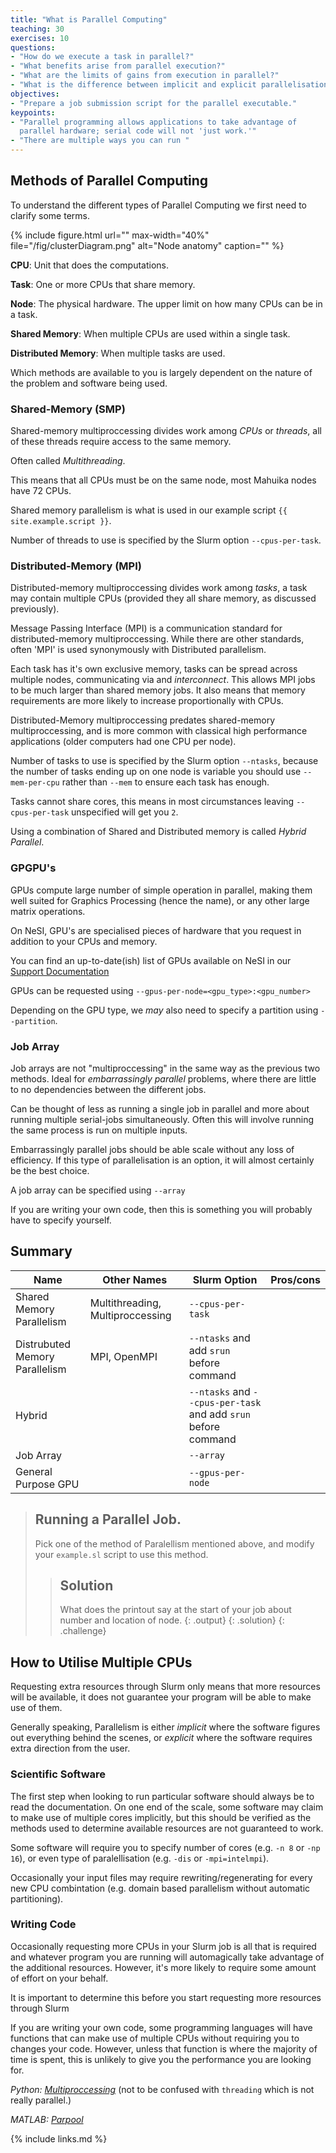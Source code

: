 ```yaml
---
title: "What is Parallel Computing"
teaching: 30
exercises: 10
questions:
- "How do we execute a task in parallel?"
- "What benefits arise from parallel execution?"
- "What are the limits of gains from execution in parallel?"
- "What is the difference between implicit and explicit parallelisation."
objectives:
- "Prepare a job submission script for the parallel executable."
keypoints:
- "Parallel programming allows applications to take advantage of
  parallel hardware; serial code will not 'just work.'"
- "There are multiple ways you can run "
---
```


## Methods of Parallel Computing

To understand the different types of Parallel Computing we first need to clarify some terms.

{% include figure.html url="" max-width="40%"
   file="/fig/clusterDiagram.png"
   alt="Node anatomy" caption="" %}

**CPU**: Unit that does the computations.

**Task**: One or more CPUs that share memory.

**Node**: The physical hardware. The upper limit on how many CPUs can be in a task.

**Shared Memory**: When multiple CPUs are used within a single task.

**Distributed Memory**: When multiple tasks are used.

Which methods are available to you is largely dependent on the nature of the problem and software being used.

<!-- Exercises in this episode will require a copy of the `whothis.sh` file from the workshop directory.

```
{{ site.remote.prompt }}  cp ../whothis.sh .
```
{: .language-bash} -->

### Shared-Memory (SMP)

Shared-memory multiproccessing divides work among _CPUs_ or _threads_, all of these threads require access to the same memory.

Often called *Multithreading*.

This means that all CPUs must be on the same node, most Mahuika nodes have 72 CPUs.

Shared memory parallelism is what is used in our example script `{{ site.example.script }}`.

Number of threads to use is specified by the Slurm option `--cpus-per-task`.
<!-- 
> ## Shared Memory Example
>
> Create a new script called `smp-job.sl`
>
> ```
> #!/bin/bash -e
> 
> #SBATCH --job-name        smp-job
> #SBATCH --account         {{site.sched.projectcode}}
> #SBATCH --output          %x.out
> #SBATCH --mem-per-cpu     500
> #SBATCH --cpus-per-task   8
> 
> echo -ne "Slurm Task ID:\t"
> echo ${SLURM_PROCID}
> echo -ne "On Node: \t"
> echo $(hostname)
> echo -n "Number of CPUs: "
> echo $(nproc)
> ```
> {: .language-bash}
>
> then submit with
>
> ```
> {{ site.remote.prompt }} sbatch smp-job.sl
> ```
> {: .language-bash}
>
> > ## Solution
> >
> > Checking the output should reveal
> >
> > ```
> > {{ site.remote.prompt }} cat smp-job.out
> > ```
> > {: .language-bash}
> >
> > ```
> > I am task #0 running on node 'wbn224' with 8 CPUs
> > ```
> >
> > {: .output}
> {: .solution}
{: .challenge} -->

### Distributed-Memory (MPI)

Distributed-memory multiproccessing divides work among _tasks_, a task may contain multiple CPUs (provided they all share memory, as discussed previously).

Message Passing Interface (MPI) is a communication standard for distributed-memory multiproccessing. While there are other standards, often 'MPI' is used synonymously with Distributed parallelism.  

Each task has it's own exclusive memory, tasks can be spread across multiple nodes, communicating via and _interconnect_. This allows MPI jobs to be much larger than shared memory jobs. It also means that memory requirements are more likely to increase proportionally with CPUs.

Distributed-Memory multiproccessing predates shared-memory multiproccessing, and is more common with classical high performance applications (older computers had one CPU per node).

Number of tasks to use is specified by the Slurm option `--ntasks`, because the number of tasks ending up on one node is variable you should use `--mem-per-cpu` rather than `--mem` to ensure each task has enough.

Tasks cannot share cores, this means in most circumstances leaving `--cpus-per-task` unspecified will get you `2`.

<!-- > ## Distributed Memory Example
>
> Create a new script called `mpi-job.sl`
>
> ```
> #!/bin/bash -e
>
> #SBATCH --job-name        mpi-job
> #SBATCH --account         {{site.sched.projectcode}} 
> #SBATCH --output          %x.out
> #SBATCH --mem-per-cpu     500
> #SBATCH --ntasks          4
> 
> srun bash -c 'echo I am task \#${SLURM_PROCID} running on node '$(hostname)' with $(nproc) CPUs'
> ```
> {: .language-bash}
>
> then submit with
>
> ```
> {{ site.remote.prompt }} sbatch mpi-job.sl
> ```
> {: .language-bash}
>
> > ## Solution
> > 
> > ```
> > {{ site.remote.prompt }} cat mpi-job.out
> > ```
> > {: .language-bash}
> >
> >```
> > I am task #1 running on node 'wbn012' with 2 CPUs
> > I am task #3 running on node 'wbn010' with 2 CPUs
> > I am task #0 running on node 'wbn009' with 2 CPUs
> > I am task #2 running on node 'wbn063' with 2 CPUs
> > ```
> > {: .output}
> {: .solution}
{: .challenge} -->

Using a combination of Shared and Distributed memory is called _Hybrid Parallel_.
<!-- 
> ## Hybrid Example
>
> Create a new script called `hybrid-job.sl`
>
> ```
> #!/bin/bash -e
> 
> #SBATCH --job-name        hybrid-job
> #SBATCH --account         {{site.sched.projectcode}} 
> #SBATCH --output          %x.out
> #SBATCH --mem-per-cpu     500
> #SBATCH --ntasks          2
> #SBATCH --cpus-per-task   4
> 
> srun bash -c 'echo I am task \#${SLURM_PROCID} running on node '$(hostname)' with $(nproc) CPUs'
> ```
> {: .language-bash}
>
> ```
> {{ site.remote.prompt }} sbatch hybrid-job.sl
> ```
> {: .language-bash}
> 
> > ## Solution
> > 
> > ```
> > {{ site.remote.prompt }} cat hybrid-job.out
> >
> > ```
> >
> > ```
> > I am task #0 running on node 'wbn016' with 4 CPUs
> > I am task #1 running on node 'wbn022' with 4 CPUs
> > ```
> > {: .output}
> {: .solution}
{: .challenge} -->

### GPGPU's

GPUs compute large number of simple operation in parallel, making them well suited for Graphics Processing (hence the name), or any other large matrix operations.

<!-- General-Purpose Graphics Processing Unit or GPGPU's are GPU's configured slightly differently. -->

On NeSI, GPU's are specialised pieces of hardware that you request in addition to your CPUs and memory.

You can find an up-to-date(ish) list of GPUs available on NeSI in our [Support Documentation](https://docs.nesi.org.nz/Scientific_Computing/The_NeSI_High_Performance_Computers/Available_GPUs_on_NeSI/)

GPUs can be requested using `--gpus-per-node=<gpu_type>:<gpu_number>`

Depending on the GPU type, we *may* also need to specify a partition using `--partition`.

<!-- > ## GPU Job Example
>
> Create a new script called `gpu-job.sl`
>
> ```
> #!/bin/bash -e
>
> #SBATCH --job-name        gpu-job
> #SBATCH --account         {{site.sched.projectcode}} 
> #SBATCH --output          %x.out
> #SBATCH --mem-per-cpu     2G
> #SBATCH --gpu-per-node    P100:1
> 
> module load CUDA
> nvidia-smi  
> ```
> {: .language-bash}
> 
> then submit with
> 
> ```
> {{ site.remote.prompt }} sbatch gpu-job.sl
> ```
> {: .language-bash}
> 
> > ## Solution
> > 
> > ```
> > {{ site.remote.prompt }} cat gpu-job.out
> >
> > ```
> > {: .language-bash}
> >
> > ```
> > Tue Mar 12 19:40:51 2024       
> > +-----------------------------------------------------------------------------+
> > | NVIDIA-SMI 525.85.12    Driver Version: 525.85.12    CUDA Version: 12.0     |
> > |-------------------------------+----------------------+----------------------+
> > | GPU  Name        Persistence-M| Bus-Id        Disp.A | Volatile Uncorr. ECC |
> > | Fan  Temp  Perf  Pwr:Usage/Cap|         Memory-Usage | GPU-Util  Compute M. |
> > |                               |                      |               MIG M. |
> > |===============================+======================+======================|
> > |   0  Tesla P100-PCIE...  On   | 00000000:05:00.0 Off |                    0 |
> > | N/A   28C    P0    24W / 250W |      0MiB / 12288MiB |      0%      Default |
> > |                               |                      |                  N/A |
> > +-------------------------------+----------------------+----------------------+
> >                                                                                
> > +-----------------------------------------------------------------------------+
> > | Processes:                                                                  |
> > |  GPU   GI   CI        PID   Type   Process name                  GPU Memory |
> > |        ID   ID                                                   Usage      |
> > |=============================================================================|
> > |  No running processes found                                                 |
> > +-----------------------------------------------------------------------------+
> > ```
> > {: .output}
> {: .solution}
{: .challenge} -->

### Job Array

Job arrays are not "multiproccessing" in the same way as the previous two methods.
Ideal for _embarrassingly parallel_ problems, where there are little to no dependencies between the different jobs.

Can be thought of less as running a single job in parallel and more about running multiple serial-jobs simultaneously.
Often this will involve running the same process is run on multiple inputs.

Embarrassingly parallel jobs should be able scale without any loss of efficiency. If this type of parallelisation is an option, it will almost certainly be the best choice.

A job array can be specified using `--array`

If you are writing your own code, then this is something you will probably have to specify yourself.

<!-- > ## Job Array Example
> 
> Create a new script called `array-job.sl`
>
> ```
> #!/bin/bash -e
>
> #SBATCH --job-name        array-job
> #SBATCH --account         nesi99991
> #SBATCH --output          %x_%a.out
> #SBATCH --mem-per-cpu     500
> #SBATCH --array           0-3
> 
> echo "I am task #${SLURM_PROCID} running on node '$(hostname)' with $(nproc) CPUs"
> ```
> {: .language-bash}
> 
> then submit with
> 
> ```
> {{ site.remote.prompt }} sbatch array-job.sl
> ```
> {: .language-bash}
> 
> > ## Solution
> > 
> > ```
> > ls
> > ```
> > {: .language-bash}
> >
> > ```
> > array-job_0.out array-job_1.out array-job_2.out array-job_3.out
> > ```
> > {: .output}
> > 
> > Each of which should contain,
> > 
> > 
> > ```
> >  {{ site.remote.prompt }} cat array-job*.out
> > ```
> > {: .language-bash}
> >
> > ```
> > I am task #0 running on node 'wbn*' with 2 CPUs
> > ```
> > {: .output}
> {: .solution}
{: .challenge} -->

## Summary

| Name | Other Names | Slurm Option | Pros/cons | 
| - | - | - | - |
| Shared Memory Parallelism | Multithreading, Multiproccessing | `--cpus-per-task` | |
| Distrubuted Memory Parallelism | MPI, OpenMPI |  `--ntasks` and add `srun` before command | |
| Hybrid | | `--ntasks` and `--cpus-per-task` and add `srun` before command | |
| Job Array | | `--array` | |
| General Purpose GPU | | `--gpus-per-node`  | |

> ## Running a Parallel Job.
> 
> Pick one of the method of Paralellism mentioned above, and modify your `example.sl` script to use this method.
> 
>
> 
> > ## Solution
> > 
> > What does the printout say at the start of your job about number and location of node.
> > {: .output}
> {: .solution}
{: .challenge} 

## How to Utilise Multiple CPUs

Requesting extra resources through Slurm only means that more resources will be available, it does not guarantee your program will be able to make use of them.

Generally speaking, Parallelism is either _implicit_ where the software figures out everything behind the scenes, or _explicit_ where the software requires extra direction from the user.

### Scientific Software

The first step when looking to run particular software should always be to read the documentation.
On one end of the scale, some software may claim to make use of multiple cores implicitly, but this should be verified as the methods used to determine available resources are not guaranteed to work.

Some software will require you to specify number of cores (e.g. `-n 8` or `-np 16`), or even type of paralellisation (e.g. `-dis` or `-mpi=intelmpi`).

Occasionally your input files may require rewriting/regenerating for every new CPU combintation (e.g. domain based parallelism without automatic partitioning).

### Writing Code

Occasionally requesting more CPUs in your Slurm job is all that is required and whatever program you are running will automagically take advantage of the additional resources.
However, it's more likely to require some amount of effort on your behalf.

It is important to determine this before you start requesting more resources through Slurm  

If you are writing your own code, some programming languages will have functions that can make use of multiple CPUs without requiring you to changes your code.
However, unless that function is where the majority of time is spent, this is unlikely to give you the performance you are looking for.

*Python: [Multiproccessing](https://docs.python.org/3/library/multiprocessing.html)* (not to be confused with `threading` which is not really parallel.)

*MATLAB: [Parpool](https://au.mathworks.com/help/parallel-computing/parpool.html)*

{% include links.md %}
